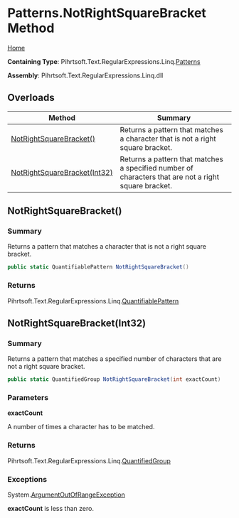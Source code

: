 # Patterns\.NotRightSquareBracket Method

[Home](../../../../../../README.md)

**Containing Type**: Pihrtsoft\.Text\.RegularExpressions\.Linq\.[Patterns](../README.md)

**Assembly**: Pihrtsoft\.Text\.RegularExpressions\.Linq\.dll

## Overloads

| Method | Summary |
| ------ | ------- |
| [NotRightSquareBracket()](#Pihrtsoft_Text_RegularExpressions_Linq_Patterns_NotRightSquareBracket) | Returns a pattern that matches a character that is not a right square bracket\. |
| [NotRightSquareBracket(Int32)](#Pihrtsoft_Text_RegularExpressions_Linq_Patterns_NotRightSquareBracket_System_Int32_) | Returns a pattern that matches a specified number of characters that are not a right square bracket\. |

## NotRightSquareBracket\(\) <a name="Pihrtsoft_Text_RegularExpressions_Linq_Patterns_NotRightSquareBracket"></a>

### Summary

Returns a pattern that matches a character that is not a right square bracket\.

```csharp
public static QuantifiablePattern NotRightSquareBracket()
```

### Returns

Pihrtsoft\.Text\.RegularExpressions\.Linq\.[QuantifiablePattern](../../QuantifiablePattern/README.md)

## NotRightSquareBracket\(Int32\) <a name="Pihrtsoft_Text_RegularExpressions_Linq_Patterns_NotRightSquareBracket_System_Int32_"></a>

### Summary

Returns a pattern that matches a specified number of characters that are not a right square bracket\.

```csharp
public static QuantifiedGroup NotRightSquareBracket(int exactCount)
```

### Parameters

**exactCount**

A number of times a character has to be matched\.

### Returns

Pihrtsoft\.Text\.RegularExpressions\.Linq\.[QuantifiedGroup](../../QuantifiedGroup/README.md)

### Exceptions

System\.[ArgumentOutOfRangeException](https://docs.microsoft.com/en-us/dotnet/api/system.argumentoutofrangeexception)

**exactCount** is less than zero\.

